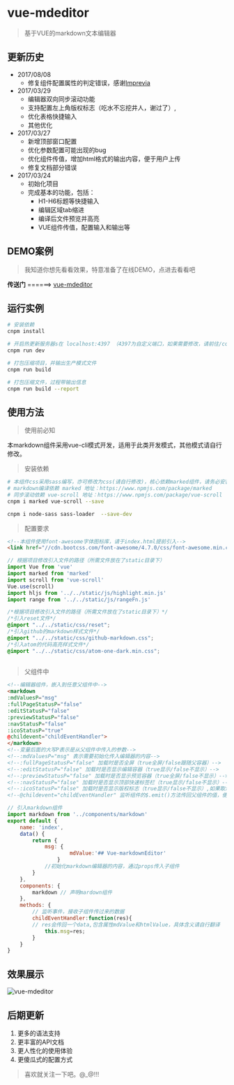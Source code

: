 # vue-mdeditor

> 基于VUE的markdown文本编辑器

## 更新历史

* 2017/08/08
    * 修复组件配置属性的判定错误，感谢[Imprevia](https://github.com/Imprevia)
* 2017/03/29
    * 编辑器双向同步滚动功能
    * 支持配置左上角版权标志（吃水不忘挖井人，谢过了）,
    * 优化表格快捷输入
    * 其他优化
* 2017/03/27  
    * 新增顶部窗口配置
    * 优化参数配置可能出现的bug
    * 优化组件传值，增加html格式的输出内容，便于用户上传
    * 修复文档部分错误
* 2017/03/24 
    * 初始化项目
    * 完成基本的功能，包括：
        * H1-H6标题等快捷输入
        * 编辑区域tab缩进
        * 编译后文件预览并高亮
        * VUE组件传值，配置输入和输出等

## DEMO案例
>  我知道你想先看看效果，特意准备了在线DEMO，点进去看看吧

**传送门** ======> [vue-mdeditor](https://ovenslove.github.io/vue-mdEditor/)

## 运行实例

``` bash
# 安装依赖
cnpm install

# 开启热更新服务器s在 localhost:4397 （4397为自定义端口，如果需要修改，请前往/config/index.js:26（port:4397）修改）
cnpm run dev

# 打包压缩项目，并输出生产模式文件
cnpm run build

# 打包压缩文件，过程带输出信息
cnpm run build --report
```
## 使用方法
> 使用前必知

本markdown组件采用vue-cli模式开发，适用于此类开发模式，其他模式请自行修改。

> 安装依赖
```bash
# 本组件css采用sass编写，亦可修改为css(请自行修改)，核心依赖marked组件，请务必安装，谢谢
# markdown编译依赖 marked 地址：https://www.npmjs.com/package/marked
# 同步滚动依赖 vue-scroll 地址：https://www.npmjs.com/package/vue-scroll
cnpm i marked vue-scroll --save

cnpm i node-sass sass-loader  --save-dev
```
> 配置要求
```html
<!--本组件使用font-awesome字体图标库，请于index.html提前引入-->
<link href="//cdn.bootcss.com/font-awesome/4.7.0/css/font-awesome.min.css" rel="stylesheet">
```
```javascript
// 根据项目修改引入文件的路径（所需文件放在了static目录下）
import Vue from 'vue'
import marked from 'marked'
import scroll from 'vue-scroll'
Vue.use(scroll)
import hljs from '../../static/js/highlight.min.js'
import range from '../../static/js/rangeFn.js'
```
```css
/*根据项目修改引入文件的路径（所需文件放在了static目录下）*/
/*引入reset文件*/
@import "../../static/css/reset";
/*引入github的markdown样式文件*/
@import "../../static/css/github-markdown.css";
/*引入atom的代码高亮样式文件*/
@import "../../static/css/atom-one-dark.min.css";
    
```

> 父组件中

```html
<!--编辑器组件，嵌入到任意父组件中-->
<markdown 
:mdValuesP="msg" 
:fullPageStatusP="false" 
:editStatusP="false" 
:previewStatusP="false"
:navStatusP="false"  
:icoStatusP="true"  
@childevent="childEventHandler">
</markdown>
<!--变量后面的大写P表示是从父组件中传入的参数-->
<!--:mdValuesP="msg" 表示需要初始化传入编辑器的内容-->
<!--:fullPageStatusP="false" 加载时是否全屏（true全屏/false跟随父容器）-->
<!--:editStatusP="false" 加载时是否显示编辑容器（true显示/false不显示）-->
<!--:previewStatusP="false" 加载时是否显示预览容器（true全屏/false不显示）-->
<!--:navStatusP="false" 加载时是否显示顶部快速标签栏（true显示/false不显示）-->
<!--:icoStatusP="false" 加载时是否显示版权标志（true显示/false不显示）,如果取消掉，请勿忘挖井人，谢谢！-->
<!--@childevent="childEventHandler" 监听组件的$.emit()方法传回父组件的值，便于父容器保存获取-->

```
```javascript
// 引入markdown组件
import markdown from '../components/markdown'
export default {
    name: 'index',
    data() {
        return {
            msg: {
                    mdValue:'## Vue-markdownEditor'
                }
            //初始化markdown编辑器的内容，通过props传入子组件
        }
    },
    components: {
        markdown // 声明mardown组件
    },
    methods: {
        // 监听事件，接收子组件传过来的数据
        childEventHandler:function(res){
        // res会传回一个data,包含属性mdValue和htmlValue，具体含义请自行翻译
            this.msg=res;
        }
    }
}
```
## 效果展示

![vue-mdeditor](http://static-oven.b0.upaiyun.com/github-resource/markdownEditor.png)

## 后期更新

1. 更多的语法支持
2. 更丰富的API文档
3. 更人性化的使用体验
4. 更傻瓜式的配置方式

> 喜欢就关注一下吧。@_@!!!